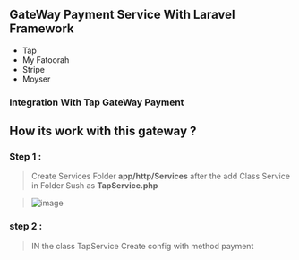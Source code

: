 ## GateWay Payment Service With **Laravel** Framework

- Tap 
- My Fatoorah
- Stripe 
- Moyser 

### Integration With **Tap GateWay Payment**  

## How its work with this gateway ? 

### Step 1 :
> Create Services Folder **app/http/Services** after the add Class Service in Folder Sush as **TapService.php**

> ![image](https://user-images.githubusercontent.com/44317192/160689293-b487e2f6-a2ef-40ce-a315-ff5e735b7468.png)


### step 2 : 
> IN the class TapService Create config with method payment 

